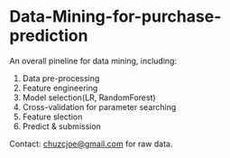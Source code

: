 # Data-Mining-for-purchase-prediction

An overall pineline for data mining, including:
1. Data pre-processing
2. Feature engineering
3. Model selection(LR, RandomForest)
4. Cross-validation for parameter searching
5. Feature slection
6. Predict & submission

Contact: chuzcjoe@gmail.com for raw data.
